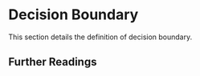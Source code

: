 # Decision Boundary

This section details the definition of decision boundary.

## Further Readings

